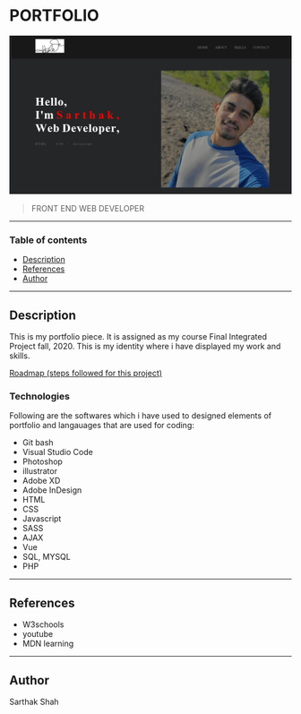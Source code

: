# PORTFOLIO

![project image](images/readme.jpg)

> FRONT END WEB DEVELOPER
---
### Table of contents

- [Description](#description)
- [References](#references)
- [Author](#author)

---

## Description

This is my portfolio piece. It is assigned as my course Final Integrated Project fall, 2020. This is my identity where i have displayed my work and skills.  

[Roadmap (steps followed for this project)](https://docs.google.com/document/d/1RdNh4iCbtOzZASNZpXU6q0sla9PBC0DufmcRBZzn1U4/edit)

### Technologies 

Following are the softwares which i have used to designed elements of portfolio and langauages that are used for coding:

- Git bash
- Visual Studio Code
- Photoshop
- illustrator
- Adobe XD
- Adobe InDesign
- HTML
- CSS
- Javascript
- SASS
- AJAX
- Vue
- SQL, MYSQL
- PHP

---

## References
- W3schools
- youtube
- MDN learning

---

## Author

Sarthak Shah






